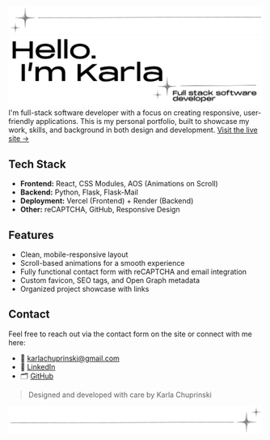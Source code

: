 ![Portfolio Preview](./line.JPG)
![Portfolio Preview](./invertedlandingpage.png)
I'm full-stack software developer with a focus on creating responsive, user-friendly applications. This is my personal portfolio, built to showcase my work, skills, and background in both design and development. [Visit the live site →](https://karlachuprinski.com) 

## Tech Stack

- **Frontend:** React, CSS Modules, AOS (Animations on Scroll)
- **Backend:** Python, Flask, Flask-Mail
- **Deployment:** Vercel (Frontend) + Render (Backend)
- **Other:** reCAPTCHA, GitHub, Responsive Design

## Features

- Clean, mobile-responsive layout
- Scroll-based animations for a smooth experience
- Fully functional contact form with reCAPTCHA and email integration
- Custom favicon, SEO tags, and Open Graph metadata
- Organized project showcase with links

## Contact

Feel free to reach out via the contact form on the site or connect with me here:

* 📧 [karlachuprinski@gmail.com](mailto:karlachuprinski@gmail.com)
* 💼 [LinkedIn](https://www.linkedin.com/in/karlachuprinski)
* 🗂 [GitHub](https://github.com/kachup1)

>
> Designed and developed with care by Karla Chuprinski

![Portfolio Preview](./line2.JPG)

